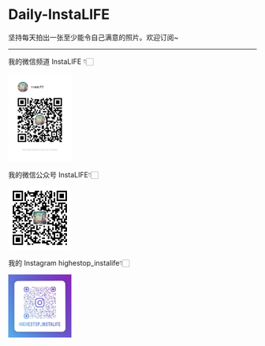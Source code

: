 # Daily-InstaLIFE

坚持每天拍出一张至少能令自己满意的照片。欢迎订阅~

---

我的微信频道 InstaLIFE 👇🏻

<p><img src="./images/my_wxchannel.jpg" width="128"></p>

我的微信公众号 InstaLIFE👇🏻

<p><img src="./images/my_wxpages.jpg" width="128"></p>

我的 Instagram highestop_instalife👇🏻

<p><img src="./images/instagram.jpg" width="128"></p>
